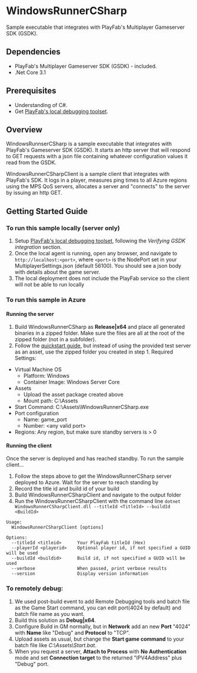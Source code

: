 # WindowsRunnerCSharp
Sample executable that integrates with PlayFab's Multiplayer Gameserver SDK (GSDK).

## Dependencies
* PlayFab's Multiplayer Gameserver SDK (GSDK) - included.
* .Net Core 3.1

## Prerequisites
* Understanding of C#.
* Get [PlayFab's local debugging toolset](https://api.playfab.com/docs/tutorials/landing-tournaments/multiplayer-servers-2.0/debugging-playfab-multiplayer-platform-integration-locally).

## Overview
WindowsRunnserCSharp is a sample executable that integrates with PlayFab's Gameserver SDK (GSDK). It starts an http server that will respond to GET requests with a json file containing whatever configuration values it read from the GSDK.

WindowsRunnerCSharpClient is a sample client that integrates with PlayFab's SDK. It logs in a player, measures ping times to all Azure regions using the MPS QoS servers, allocates a server and "connects" to the server by issuing an http GET.

## Getting Started Guide

### To run this sample locally (server only)
1. Setup [PlayFab's local debugging toolset](https://api.playfab.com/docs/tutorials/landing-tournaments/multiplayer-servers-2.0/debugging-playfab-multiplayer-platform-integration-locally), following the *Verifying GSDK integration* section.
1. Once the local agent is running, open any browser, and navigate to `http://localhost:<port>`, where `<port>` is the NodePort set in your MultiplayerSettings.json (default 56100). You should see a json body with details about the game server.
1. The local deployment does not include the PlayFab service so the client will not be able to run locally

### To run this sample in Azure
#### Running the server
1. Build WindowsRunnerCSharp as **Release|x64** and place all generated binaries in a zipped folder. Make sure the files are all at the root of the zipped folder (not in a subfolder).
1. Follow the [quickstart guide](https://docs.microsoft.com/en-us/gaming/playfab/features/multiplayer/servers/quickstart-for-multiplayer-servers-api-powershell), but instead of using the provided test server as an asset, use the zipped folder you created in step 1. Required Settings:
* Virtual Machine OS
    * Platform: Windows
    * Container Image: Windows Server Core
* Assets
    * Upload the asset package created above
    * Mount path: C:\Assets
* Start Command: C:\Assets\WindowsRunnerCSharp.exe
* Port configuration
    * Name: game_port
    * Number: \<any valid port\>
* Regions: Any region, but make sure standby servers is > 0

#### Running the client
Once the server is deployed and has reached standby. To run the sample client...
1. Follow the steps above to get the WindowsRunnerCSharp server deployed to Azure. Wait for the server to reach standing by
1. Record the title id and build id of your build
1. Build WindowsRunnerCSharpClient and navigate to the output folder
1. Run the WindowsRunnerCSharpClient with the command line `dotnet WindowsRunnerCSharpClient.dll --titleId <TitleId> --buildId <BuildId>`
```
Usage:
  WindowsRunnerCSharpClient [options]

Options:
  --titleId <titleid>      Your PlayFab titleId (Hex)
  --playerId <playerid>    Optional player id, if not specified a GUID will be used
  --buildId <buildid>      Build id, if not specified a GUID will be used
  --verbose                When passed, print verbose results
  --version                Display version information
```
### To remotely debug:
1. We used post-build event to add Remote Debugging tools and batch file as the Game Start command, you can edit port(4024 by default) and batch file name as you want.
2. Build this solution as **Debug|x64**.
3. Configure Build in GM normally, but in **Network** add an new **Port** "4024" with **Name** like "Debug" and **Protocol** to "TCP".
4. Upload assets as usual, but change the **Start game command** to your batch file like *C:\Assets\Start.bat*.
5. When you request a server, **Attach to Process** with **No Authentication** mode and set **Connection target** to the returned "IPV4Address" plus "Debug" port.
